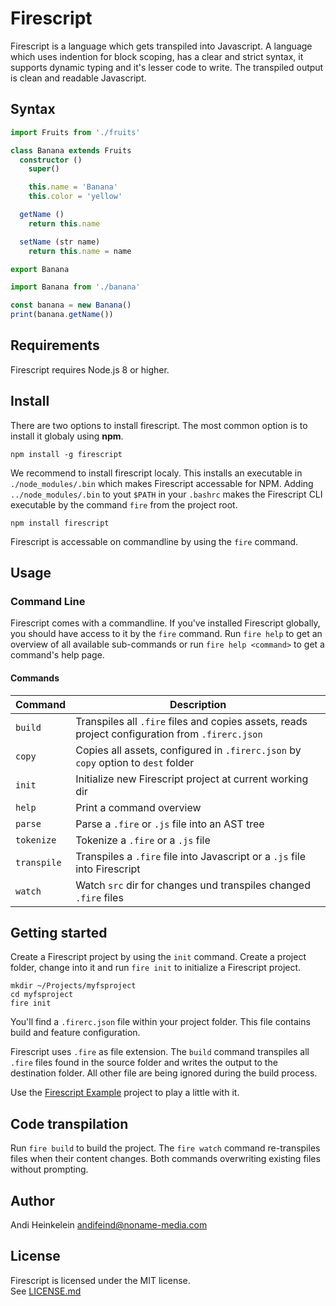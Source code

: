 Firescript
==========

Firescript is a language which gets transpiled into Javascript.
A language which uses indention for block scoping, has a clear and strict syntax, it supports dynamic typing and it's lesser code to write. The transpiled output is clean and readable Javascript.

Syntax
------

```ts
import Fruits from './fruits'

class Banana extends Fruits
  constructor ()
    super()

    this.name = 'Banana'
    this.color = 'yellow'

  getName ()
    return this.name

  setName (str name)
    return this.name = name

export Banana
```

```ts
import Banana from './banana'

const banana = new Banana()
print(banana.getName())
```

Requirements
------------

Firescript requires Node.js 8 or higher.

Install
-------

There are two options to install firescript. The most common option is to install it globaly using **npm**.  

`npm install -g firescript`

We recommend to install firescript localy. This installs an executable in `./node_modules/.bin` which makes Firescript accessable for NPM. Adding `../node_modules/.bin` to yout `$PATH` in your `.bashrc` makes the Firescript CLI executable by the command `fire` from the project root.  

`npm install firescript`

Firescript is accessable on commandline by using the `fire` command.

Usage
-----

### Command Line

Firescript comes with a commandline. If you've installed Firescript globally, you should have access to it by the `fire` command. Run `fire help` to get an overview of all available sub-commands or run `fire help <command>` to get a command's help page.

#### Commands

| Command | Description |
|----------|--|
| `build` | Transpiles all `.fire` files and copies assets, reads project configuration from `.firerc.json` |
| `copy` | Copies all assets, configured in `.firerc.json` by `copy` option to `dest` folder |
| `init` | Initialize new Firescript project at current working dir |
| `help` | Print a command overview |
| `parse` | Parse a `.fire` or `.js` file into an AST tree |
| `tokenize` | Tokenize a `.fire` or a `.js` file |
| `transpile` | Transpiles a `.fire` file into Javascript or a `.js` file into Firescript |
| `watch` | Watch `src` dir for changes und transpiles changed `.fire` files |




Getting started
--------------


Create a Firescript project by using the `init` command. Create a project folder, change into it and run `fire init` to initialize a Firescript project.

```shell
mkdir ~/Projects/myfsproject
cd myfsproject
fire init
```

You'll find a `.firerc.json` file within your project folder. This file contains build and feature configuration.

Firescript uses `.fire` as file extension. The `build` command transpiles all `.fire` files found in the source folder and writes the output to the destination folder. All other file are being ignored during the build process.

Use the [Firescript Example](
https://github.com/Andifeind/firescript-example) project to play a little with it.

Code transpilation
------------------

Run `fire build` to build the project. The `fire watch` command re-transpiles files when their content changes. Both commands overwriting existing files without prompting.

Author
------

Andi Heinkelein <andifeind@noname-media.com>  

License
-------

Firescript is licensed under the MIT license.  
See [LICENSE.md](./LICENSE.md)
